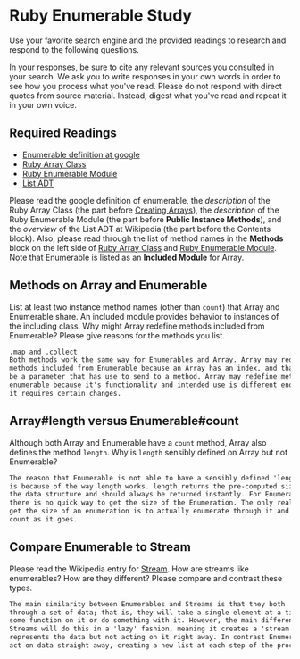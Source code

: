# Ruby Enumerable Study

Use your favorite search engine and the provided readings to research and
respond to the following questions.

In your responses, be sure to cite any relevant sources you consulted in your
search. We ask you to write responses in your own words in order to see how you
process what you've read. Please do not respond with direct quotes from source
material. Instead, digest what you've read and repeat it in your own voice.

## Required Readings

-   [Enumerable definition at google](https://www.google.com/#q=enumerable+definition)
-   [Ruby Array Class](http://ruby-doc.org/core-2.3.0/Array.html)
-   [Ruby Enumerable Module](http://ruby-doc.org/core-2.3.0/Enumerable.html)
-   [List ADT](https://en.wikipedia.org/wiki/List_%28abstract_data_type%29)

Please read the google definition of enumerable, the _description_ of the Ruby
Array Class (the part before [Creating
Arrays](http://ruby-doc.org/core-2.3.0/Array.html#class-Array-label-Creating+Arrays)),
the _description_ of the Ruby Enumerable Module (the part before **Public
Instance Methods**), and the _overview_ of the List ADT at Wikipedia (the part
before the Contents block).  Also, please read through the list of method names
in the **Methods** block on the left side of [Ruby Array
Class](http://ruby-doc.org/core-2.3.0/Array.html) and [Ruby Enumerable
Module](http://ruby-doc.org/core-2.3.0/Enumerable.html).  Note that Enumerable
is listed as an **Included Module** for Array.

## Methods on Array and Enumerable

List at least two instance method names (other than `count`) that Array and
Enumerable share. An included module provides behavior to instances of the
including class. Why might Array redefine methods included from Enumerable?
Please give reasons for the methods you list.

```md
.map and .collect
Both methods work the same way for Enumerables and Array. Array may redefine
methods included from Enumerable because an Array has an index, and that may
be a parameter that has use to send to a method. Array may redefine methods on
enumerable because it's functionality and intended use is different enough that
it requires certain changes.
```

## Array#length versus Enumerable#count

Although both Array and Enumerable have a `count` method, Array also defines the
method `length`.  Why is `length` sensibly defined on Array but not Enumerable?

```md
The reason that Enumerable is not able to have a sensibly defined 'length' property
is because of the way length works. length returns the pre-computed size of
the data structure and should always be returned instantly. For Enumerable, however,
there is no quick way to get the size of the Enumeration. The only real way to
get the size of an enumeration is to actually enumerate through it and increment
count as it goes.
```

## Compare Enumerable to Stream

Please read the Wikipedia entry for
[Stream](https://en.wikipedia.org/wiki/Stream_%28computing%29).  How are streams
like enumerables?  How are they different?  Please compare and contrast these
types.

```md
The main similarity between Enumerables and Streams is that they both 'enumerate'
through a set of data; that is, they will take a single element at a time and perform
some function on it or do something with it. However, the main difference is that
Streams will do this in a 'lazy' fashion, meaning it creates a 'stream' that
represents the data but not acting on it right away. In contrast Enumerable will
act on data straight away, creating a new list at each step of the process.
```
